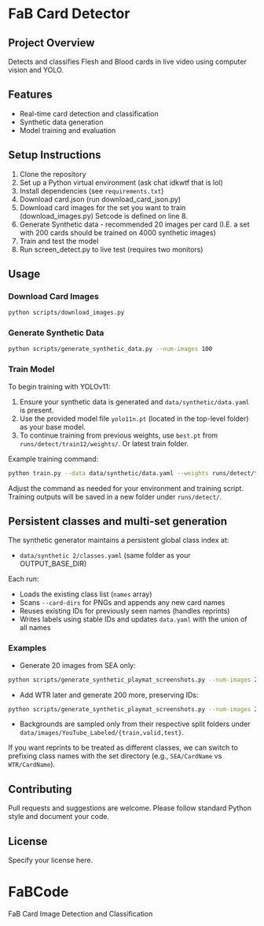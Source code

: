 # FaB Card Detector

## Project Overview
Detects and classifies Flesh and Blood cards in live video using computer vision and YOLO.

## Features
- Real-time card detection and classification
- Synthetic data generation
- Model training and evaluation

## Setup Instructions
1. Clone the repository
2. Set up a Python virtual environment (ask chat idkwtf that is lol)
3. Install dependencies (see `requirements.txt`)
4. Download card.json (run download_card_json.py)
4. Download card images for the set you want to train (download_images.py)
Setcode is defined on line 8.
5. Generate Synthetic data - recommended 20 images per card (I.E. a set with 200 cards should be trained on 4000 synthetic images)
6. Train and test the model
7. Run screen_detect.py to live test (requires two monitors)

## Usage
### Download Card Images
```sh
python scripts/download_images.py
```

### Generate Synthetic Data
```sh
python scripts/generate_synthetic_data.py --num-images 100
```

### Train Model
To begin training with YOLOv11:

1. Ensure your synthetic data is generated and `data/synthetic/data.yaml` is present.
2. Use the provided model file `yolo11n.pt` (located in the top-level folder) as your base model.
3. To continue training from previous weights, use `best.pt` from `runs/detect/train12/weights/`.  Or latest train folder.

Example training command:
```sh
python train.py --data data/synthetic/data.yaml --weights runs/detect/train12/weights/best.pt --model yolo11n.pt --epochs 100
```

Adjust the command as needed for your environment and training script. Training outputs will be saved in a new folder under `runs/detect/`.

## Persistent classes and multi-set generation
The synthetic generator maintains a persistent global class index at:

- `data/synthetic 2/classes.yaml` (same folder as your OUTPUT_BASE_DIR)

Each run:
- Loads the existing class list (`names` array)
- Scans `--card-dirs` for PNGs and appends any new card names
- Reuses existing IDs for previously seen names (handles reprints)
- Writes labels using stable IDs and updates `data.yaml` with the union of all names

### Examples
- Generate 20 images from SEA only:

```sh
python scripts/generate_synthetic_playmat_screenshots.py --num-images 20 --card-dirs "data/images/SEA"
```

- Add WTR later and generate 200 more, preserving IDs:

```sh
python scripts/generate_synthetic_playmat_screenshots.py --num-images 200 --card-dirs "data/images/SEA" "data/images/WTR"
```

- Backgrounds are sampled only from their respective split folders under `data/images/YouTube_Labeled/{train,valid,test}`.

If you want reprints to be treated as different classes, we can switch to prefixing class names with the set directory (e.g., `SEA/CardName` vs `WTR/CardName`).

## Contributing
Pull requests and suggestions are welcome. Please follow standard Python style and document your code.

## License
Specify your license here.
# FaBCode
FaB Card Image Detection and Classification
